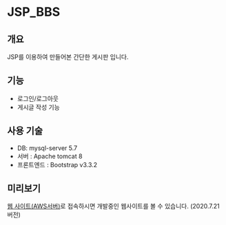 # JSP_BBS

## 개요
JSP를 이용하여 만들어본 간단한 게시판 입니다.

## 기능
* 로그인/로그아웃
* 게시글 작성 기능

## 사용 기술
* DB: mysql-server 5.7
* 서버 : Apache tomcat 8
* 프론트엔드 : Bootstrap v3.3.2

## 미리보기
[웹 사이트(AWS서버)](http://www.mgkang.ga)로 접속하시면 개발중인 웹사이트를 볼 수 있습니다.
(2020.7.21 버전)
